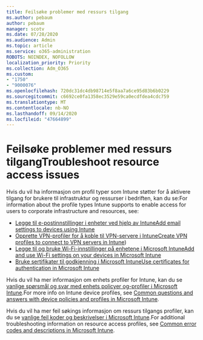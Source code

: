 ```yaml
---
title: Feilsøke problemer med ressurs tilgang
ms.author: pebaum
author: pebaum
manager: scotv
ms.date: 07/28/2020
ms.audience: Admin
ms.topic: article
ms.service: o365-administration
ROBOTS: NOINDEX, NOFOLLOW
localization_priority: Priority
ms.collection: Adm_O365
ms.custom:
- "1750"
- "9000076"
ms.openlocfilehash: 720dc31dc4db98714e5f8aa7a6ce95d83b6b0229
ms.sourcegitcommit: c6692ce0fa1358ec3529e59ca0ecdfdea4cdc759
ms.translationtype: MT
ms.contentlocale: nb-NO
ms.lasthandoff: 09/14/2020
ms.locfileid: "47664899"
---
```

# <a name="troubleshoot-resource-access-issues"></a><span data-ttu-id="9d910-102">Feilsøke problemer med ressurs tilgang</span><span class="sxs-lookup"><span data-stu-id="9d910-102">Troubleshoot resource access issues</span></span>

<span data-ttu-id="9d910-103">Hvis du vil ha informasjon om profil typer som Intune støtter for å aktivere tilgang for brukere til infrastruktur og ressurser i bedriften, kan du se:</span><span class="sxs-lookup"><span data-stu-id="9d910-103">For information about the profile types Intune supports to enable access for users to corporate infrastructure and resources, see:</span></span>

- [<span data-ttu-id="9d910-104">Legge til e-postinnstillinger i enheter ved hjelp av Intune</span><span class="sxs-lookup"><span data-stu-id="9d910-104">Add email settings to devices using Intune</span></span>](https://docs.microsoft.com/intune/email-settings-configure)
- <span data-ttu-id="9d910-105">[Opprette VPN-profiler for å koble til VPN-servere i Intune](https://docs.microsoft.com/intune/vpn-settings-configure)</span><span class="sxs-lookup"><span data-stu-id="9d910-105">[Create VPN profiles to connect to VPN servers in Intune](https://docs.microsoft.com/intune/vpn-settings-configure))</span></span>
- [<span data-ttu-id="9d910-106">Legge til og bruke Wi-Fi-innstillinger på enhetene i Microsoft Intune</span><span class="sxs-lookup"><span data-stu-id="9d910-106">Add and use Wi-Fi settings on your devices in Microsoft Intune</span></span>](https://docs.microsoft.com/intune/wi-fi-settings-configure)
- [<span data-ttu-id="9d910-107">Bruke sertifikater til godkjenning i Microsoft Intune</span><span class="sxs-lookup"><span data-stu-id="9d910-107">Use certificates for authentication in Microsoft Intune</span></span>](https://docs.microsoft.com/intune/certificates-configure)

<span data-ttu-id="9d910-108">Hvis du vil ha mer informasjon om enhets profiler for Intune, kan du se [vanlige spørsmål og svar med enhets policyer og-profiler i Microsoft Intune](https://docs.microsoft.com/intune/device-profile-troubleshoot).</span><span class="sxs-lookup"><span data-stu-id="9d910-108">For more info on Intune device profiles, see [Common questions and answers with device policies and profiles in Microsoft Intune](https://docs.microsoft.com/intune/device-profile-troubleshoot).</span></span>

<span data-ttu-id="9d910-109">Hvis du vil ha mer feil søkings informasjon om ressurs tilgangs profiler, kan du se [vanlige feil koder og beskrivelser i Microsoft Intune](https://docs.microsoft.com/intune/troubleshoot-company-resource-access-problems).</span><span class="sxs-lookup"><span data-stu-id="9d910-109">For additional troubleshooting information on resource access profiles, see [Common error codes and descriptions in Microsoft Intune](https://docs.microsoft.com/intune/troubleshoot-company-resource-access-problems).</span></span>